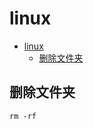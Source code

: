 # linux

<!-- TOC -->

* [linux](#linux)
    * [删除文件夹](#删除文件夹)

<!-- TOC -->

## 删除文件夹

```shell
rm -rf

```

## 